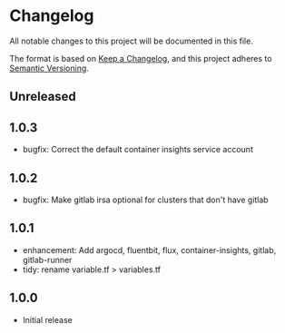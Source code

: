 # Changelog
All notable changes to this project will be documented in this file.

The format is based on [Keep a Changelog](https://keepachangelog.com/en/1.0.0/),
and this project adheres to [Semantic Versioning](https://semver.org/spec/v2.0.0.html).

## Unreleased

## 1.0.3
* bugfix: Correct the default container insights service account

## 1.0.2
* bugfix: Make gitlab irsa optional for clusters that don't have gitlab

## 1.0.1
* enhancement: Add argocd, fluentbit, flux, container-insights, gitlab, gitlab-runner
* tidy: rename variable.tf > variables.tf

## 1.0.0
* Initial release

